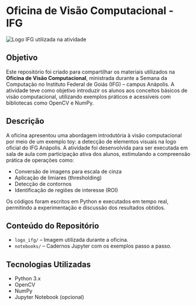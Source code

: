 # Oficina de Visão Computacional - IFG
![Logo IFG utilizada na atividade](https://github.com/mxtqnt/OficinaVisaoComputacional/blob/main/ifg.jpg?raw=true)

## Objetivo

Este repositório foi criado para compartilhar os materiais utilizados na **Oficina de Visão Computacional**, ministrada durante a Semana da Computação no Instituto Federal de Goiás (IFG) – campus Anápolis. A atividade teve como objetivo introduzir os alunos aos conceitos básicos de visão computacional, utilizando exemplos práticos e acessíveis com bibliotecas como OpenCV e NumPy.

## Descrição

A oficina apresentou uma abordagem introdutória à visão computacional por meio de um exemplo toy: a detecção de elementos visuais na logo oficial do IFG Anápolis. A atividade foi desenvolvida para ser executada em sala de aula com participação ativa dos alunos, estimulando a compreensão prática de operações como:

- Conversão de imagens para escala de cinza  
- Aplicação de limiares (thresholding)  
- Detecção de contornos  
- Identificação de regiões de interesse (ROI)

Os códigos foram escritos em Python e executados em tempo real, permitindo a experimentação e discussão dos resultados obtidos.

## Conteúdo do Repositório

- `logo_ifg/` – Imagem utilizada durante a oficina.
- `notebooks/` – Cadernos Jupyter com os exemplos passo a passo.

## Tecnologias Utilizadas

- Python 3.x
- OpenCV
- NumPy
- Jupyter Notebook (opcional)

